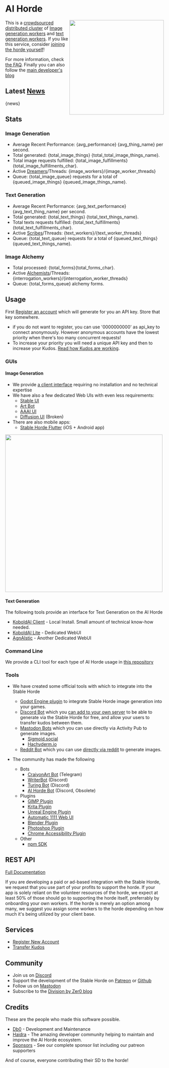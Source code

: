 # AI Horde

<img style="float:right" src="{horde_img_url}/{horde_image}.jpg" width="300" /> This is a [crowdsourced distributed cluster](https://github.com/Haidra-Org/AI-Horde) of [Image generation workers](https://github.com/Haidra-Org/AI-Horde-Worker) and [text generation workers](https://github.com/KoboldAI/KoboldAI-Client). If you like this service, consider [joining the horde yourself](https://github.com/Haidra-Org/AI-Horde/blob/main/README_StableHorde.md#joining-the-horde)!

For more information, check [the FAQ](https://github.com/Haidra-Org/AI-Horde/blob/main/FAQ.md). Finally you can also follow the [main developer's blog](https://dbzer0.com)

## Latest [News](/api/v2/status/news)

{news}

## Stats

### Image Generation

- Average Recent Performance: {avg_performance} {avg_thing_name} per second.
- Total generated: {total_image_things} {total_total_image_things_name}.
- Total image requests fulfilled: {total_image_fulfillments}{total_image_fulfillments_char}.
- Active [Dreamers](/api/v2/workers?type=image)/Threads: {image_workers}/{image_worker_threads}
- Queue: {total_image_queue} requests for a total of {queued_image_things} {queued_image_things_name}.

### Text Generation

- Average Recent Performance: {avg_text_performance} {avg_text_thing_name} per second.
- Total generated: {total_text_things} {total_text_things_name}.
- Total texts requests fulfilled: {total_text_fulfillments}{total_text_fulfillments_char}.
- Active [Scribes](/api/v2/workers?type=text)/Threads: {text_workers}/{text_worker_threads}
- Queue: {total_text_queue} requests for a total of {queued_text_things} {queued_text_things_name}.

### Image Alchemy

- Total processed: {total_forms}{total_forms_char}.
- Active [Alchemists](/api/v2/workers?type=interrogation)/Threads: {interrogation_workers}/{interrogation_worker_threads}
- Queue: {total_forms_queue} alchemy forms.

## Usage

First [Register an account](/register) which will generate for you an API key. Store that key somewhere.

- if you do not want to register, you can use '0000000000' as api_key to connect anonymously. However anonymous accounts have the lowest priority when there's too many concurrent requests!
- To increase your priority you will need a unique API key and then to increase your Kudos. [Read how Kudos are working](https://dbzer0.com/blog/the-kudos-based-economy-for-the-koboldai-horde/).

### GUIs

#### Image Generation

- We provide [a client interface](https://dbzer0.itch.io/lucid-creations) requiring no installation and no technical expertise
- We have also a few dedicated Web UIs with even less requirements:
  - [Stable UI](https://aqualxx.github.io/stable-ui/)
  - [Art Bot](https://tinybots.net/artbot)
  - [AAAI UI](https://artificial-art.eu/)
  - [Diffusion UI](https://diffusionui.com/b/stable_horde) (Broken)
- There are also mobile apps:
  - [Stable Horde Flutter](https://ppiqr.app.link/download) (iOS + Android app)

<img src="https://raw.githubusercontent.com/Haidra-Org/Lucid-Creations/main/screenshot.png" width="500" />

#### Text Generation

The following tools provide an interface for Text Generation on the AI Horde

- [KoboldAI Client](https://koboldai.org) - Local Install. Small amount of technical know-how needed.
- [KoboldAI Lite](https://lite.koboldai.net) - Dedicated WebUI
- [AgnAIstic](https://agnai.chat/) - Another Dedicated WebUI

### Command Line

We provide a CLI tool for each type of AI Horde usage in [this repository](https://github.com/Haidra-Org/AI-Horde-CLI)

### Tools

- We have created some official tools with which to integrate into the Stable Horde

  - [Godot Engine plugin](https://github.com/Haidra-Org/AI-Horde-Godot-Addon) to integrate Stable Horde image generation into your games.
  - [Discord Bot](https://github.com/ZeldaFan0225/Stable_Horde_Discord) which you [can add to your own server](https://discord.com/api/oauth2/authorize?client_id=1019572037360025650&permissions=8192&scope=bot) to be able to generate via the Stable Horde for free, and allow your users to transfer kudos between them.
  - [Mastodon Bots](https://github.com/Haidra-Org/mastodon-ai-horde-generate) which you can use directly via Activity Pub to generate images.
    - <a rel="me" href="https://sigmoid.social/@stablehorde_generator">Sigmoid.social</a>
    - <a rel="me" href="https://hachyderm.io/@haichy">Hachyderm.io</a>
  - [Reddit Bot](https://github.com/Haidra-Org/reddit-stable-horde-generate) which you can use [directly via reddit](https://www.reddit.com/user/StableHorde/comments/znhtaw/faq/) to generate images.

- The community has made the following
  - Bots
    - [CraiyonArt Bot](https://t.me/CraiyonArtBot) (Telegram)
    - [WriterBot](https://harrisonvanderbyl.github.io/WriterBot/) (Discord)
    - [Turing Bot](https://github.com/MrlolDev/turing-bot) (Discord)
    - [AI Horde Bot](https://github.com/JamDon2/ai-horde-bot) (Discord, Obsolete)
  - Plugins
    - [GIMP Plugin](https://github.com/blueturtleai/gimp-stable-diffusion/tree/main/stablehorde)
    - [Krita Plugin](https://github.com/dunkeroni/krita-stable-horde)
    - [Unreal Engine Plugin](https://github.com/Mystfit/Unreal-StableDiffusionTools)
    - [Automatic 1111 Web UI](https://github.com/natanjunges/stable-diffusion-webui-stable-horde)
    - [Blender Plugin](https://github.com/benrugg/AI-Render)
    - [Photoshop Plugin](https://github.com/grizbil/Auto-Photoshop-StableDiffusion-Plugin)
    - [Chrome Accessibility Plugin](https://chrome.google.com/webstore/detail/genalt-generated-alt-text/ekbmkapnmnhhgfmjdnchgmcfggibebnn)
  - Other
    - [npm SDK](https://www.npmjs.com/package/@zeldafan0225/ai_horde)

## REST API

[Full Documentation](/api)

If you are developing a paid or ad-based integration with the Stable Horde, we request that you use part of your profits to support the horde. If your app is solely reliant on the volunteer resources of the horde, we expect at least 50% of those should go to supporting the horde itself, preferrably by onboarding your own workers. If the horde is merely an option among many, we suggest you assign some workers to the horde depending on how much it's being utilized by your client base.

## Services

- [Register New Account](/register)
- [Transfer Kudos](/transfer)

## Community

- Join us on [Discord](https://discord.gg/3DxrhksKzn)
- Support the development of the Stable Horde on [Patreon](https://www.patreon.com/db0) or [Github](https://github.com/db0)
- Follow us on <a rel="me" href="https://sigmoid.social/@stablehorde">Mastodon</a>
- Subscribe to the [Division by Zer0 blog](https://dbzer0.com/)

## Credits

These are the people who made this software possible.

- [Db0](https://dbzer0.com) - Development and Maintenance
- [Haidra](https://github.com/haidra-org) - The amazing developer community helping to maintain and improve the AI Horde ecosystem.
- [Sponsors](/sponsors) - See our complete sponsor list including our patreon supporters

And of course, everyone contributing their SD to the horde!
